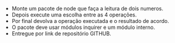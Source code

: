-  Monte um pacote de node que faça a leitura de dois numeros.
-  Depois execute uma escolha entre as 4 operações.
-  Por final devolva a operação executada e o resultado de acordo.
- O pacote deve usar módulos inquirer e um módulo interno.
- Entregue por link de repositório GITHUB.
